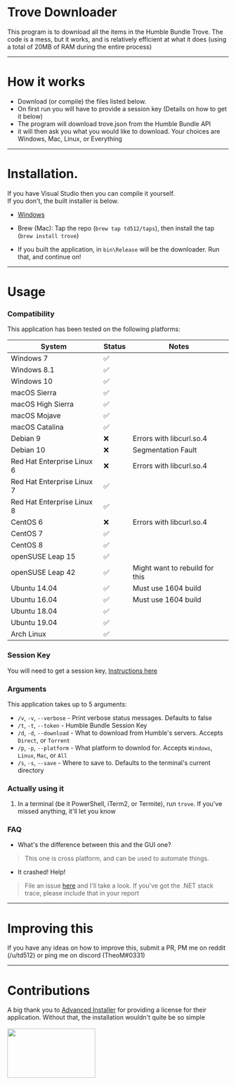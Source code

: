 

# Trove Downloader

This program is to download all the items in the Humble Bundle Trove. The code is a mess, but it works, and is relatively efficient at what it does (using a total of 20MB of RAM during the entire process)

*****
# How it works

* Download (or compile) the files listed below.
* On first run you will have to provide a session key (Details on how to get it below)
* The program will download trove.json from the Humble Bundle API
* it will then ask you what you would like to download. Your choices are Windows, Mac, Linux, or Everything

****
# Installation.

If you have Visual Studio then you can compile it yourself.  
If you don't, the built installer is below.  
* [Windows](https://ltscdn.m6.nz/humble/trove-downloader.exe?version=1.6.0&utm_source=htd-github)

* Brew (Mac): Tap the repo (`brew tap td512/taps`), then install the tap (`brew install trove`)

* If you built the application, in `bin\Release` will be the downloader. Run that, and continue on!

****

# Usage

### Compatibility

This application has been tested on the following platforms:

| System                     | Status   | Notes                          |
| -------------------------- | -------- | ------------------------------ |
| Windows 7                  | &#9989;  |                                |
| Windows 8.1                | &#9989;  |                                |
| Windows 10                 | &#9989;  |                                |
| macOS Sierra               | &#9989;  |                                |
| macOS High Sierra          | &#9989;  |                                |
| macOS Mojave               | &#9989;  |                                |
| macOS Catalina             | &#9989;  |                                |
| Debian 9                   | &#10060; | Errors with libcurl.so.4       |
| Debian 10                  | &#10060; | Segmentation Fault             |
| Red Hat Enterprise Linux 6 | &#10060; | Errors with libcurl.so.4       |
| Red Hat Enterprise Linux 7 | &#9989;  |                                |
| Red Hat Enterprise Linux 8 | &#9989;  |                                |
| CentOS 6                   | &#10060; | Errors with libcurl.so.4       |
| CentOS 7                   | &#9989;  |                                |
| CentOS 8                   | &#9989;  |                                |
| openSUSE Leap 15           | &#9989;  |                                |
| openSUSE Leap 42           | &#9989;  | Might want to rebuild for this |
| Ubuntu 14.04               | &#9989;  | Must use 1604 build            |
| Ubuntu 16.04               | &#9989;  | Must use 1604 build            |
| Ubuntu 18.04               | &#9989;  |                                |
| Ubuntu 19.04               | &#9989;  |                                |
| Arch Linux                 | &#9989;  |                                |

### Session Key

You will need to get a session key, [Instructions here](https://github.com/talonius/hb-downloader/wiki/Using-Session-Information-From-Windows-For-hb-downloader)

### Arguments

This application takes up to 5 arguments:
* `/v`, `-v`, `--verbose`  - Print verbose status messages. Defaults to false
* `/t`, `-t`, `--token`    - Humble Bundle Session Key
* `/d`, `-d`, `--download` - What to download from Humble's servers. Accepts `Direct`, or `Torrent`
* `/p`, `-p`, `--platform` - What platform to downlod for. Accepts `Windows`, `Linux`, `Mac`, or `All`
* `/s`, `-s`, `--save`     - Where to save to. Defaults to the terminal's current directory

### Actually using it

1. In a terminal (be it PowerShell, iTerm2, or Termite), run `trove`. If you've missed anything, it'll let you know

### FAQ

* What's the difference between this and the GUI one?

> This one is cross platform, and can be used to automate things. 

* It crashed! Help!

> File an issue [here](https://github.com/td512/Humble-Trove-Console-Downloader/issues) and I'll take a look. If you've got the .NET stack trace, please include that in your report
 
****

# Improving this

If you have any ideas on how to improve this, submit a PR, PM me on reddit (/u/td512) or ping me on discord (TheoM#0331)

****

# Contributions

A big thank you to [Advanced Installer](https://www.advancedinstaller.com) for providing a license for their application. Without that, the installation wouldn't quite be so simple
<br><br>
<img src="https://github.com/td512/Humble-Trove-Downloader/blob/master/contrib/contrib_logo_ai.png" height="112" width="200">
